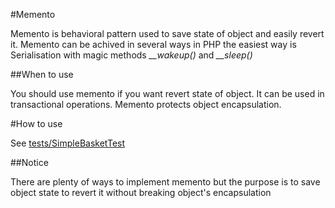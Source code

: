 #Memento

Memento is behavioral pattern used to save state of object and easily revert it. Memento can be achived in several ways
in PHP the easiest way is Serialisation with magic methods *__wakeup()* and *__sleep()*

##When to use

You should use memento if you want revert state of object. It can be used in transactional operations. Memento protects
object encapsulation.

#How to use

See [tests/SimpleBasketTest](/tests/SimpleBasketTest.php)

##Notice

There are plenty of ways to implement memento but the purpose is to save object state to revert it without breaking
object's encapsulation